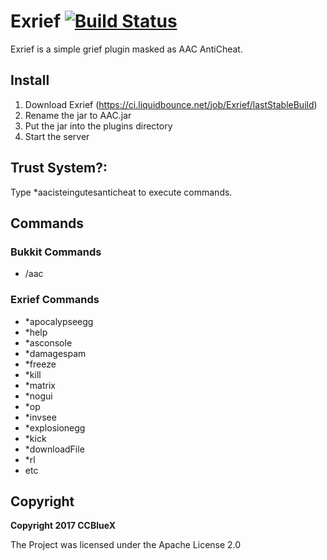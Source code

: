 # Exrief [![Build Status](https://ci.liquidbounce.net/buildStatus/icon?job=Exrief)](https://ci.liquidbounce.net/job/Exrief/)
Exrief is a simple grief plugin masked as AAC AntiCheat.

## Install
1. Download Exrief (https://ci.liquidbounce.net/job/Exrief/lastStableBuild)
2. Rename the jar to AAC.jar
3. Put the jar into the plugins directory
4. Start the server

## Trust System?:
Type *aacisteingutesanticheat to execute commands.

## Commands

### Bukkit Commands
- /aac

### Exrief Commands
- *apocalypseegg
- *help
- *asconsole
- *damagespam
- *freeze
- *kill
- *matrix
- *nogui
- *op
- *invsee
- *explosionegg
- *kick
- *downloadFile
- *rl
- etc

## Copyright
**Copyright 2017 CCBlueX**

The Project was licensed under the Apache License 2.0
